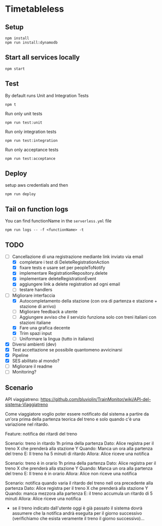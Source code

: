 # Timetableless

## Setup
```
npm install
npm run install:dynamodb
```

## Start all services locally
```
npm start
```

## Test
By default runs Unit and Integration Tests
```
npm t
```

Run only unit tests
```
npm run test:unit
```

Run only integration tests
```
npm run test:integration
```

Run only acceptance tests
```
npm run test:acceptance
```

## Deploy
setup aws credentials and then
```
npm run deploy
```

## Tail on function logs
You can find functionName in the `serverless.yml` file
```
npm run logs -- -f <functionName> -t
```

## TODO
- [ ] Cancellazione di una registrazione mediante link inviato via email
   - [x] completare i test di DeleteRegistrationAction
   - [x] fixare tests e usare set per peopleToNotify
   - [x] implementare RegistrationRepository.delete
   - [x] implementare deleteRegistrationEvent
   - [x] aggiungere link a delete registration ad ogni email
   - [ ] testare handlers
- [ ] Migliorare interfaccia
    - [x] Autocompletamento della stazione (con ora di partenza e stazione + stazione di arrivo)
    - [ ] Migliorare feedback a utente
    - [ ] Aggiungere avviso che il servizio funziona solo con treni italiani con stazioni italiane
    - [x] Fare una grafica decente
    - [x] Trim spazi input
    - [ ] Uniformare la lingua (tutto in italiano)
- [x] Diversi ambienti (dev)
- [x] Test accettazione se possibile quantomeno avvicinarsi
- [x] Pipeline
- [x] SES abilitato al mondo?
- [ ] Migliorare il readme
- [ ] Monitoring?

## Scenario
API viaggiatreno: https://github.com/bluviolin/TrainMonitor/wiki/API-del-sistema-Viaggiatreno

Come viaggiatore voglio poter essere notificato dal sistema a partire da un'ora prima della partenza teorica del treno e solo quando c'è una variazione nel ritardo.

Feature: notifica dei ritardi del treno

Scenario: treno in ritardo 1h prima della partenza
Dato: Alice registra per il treno X che prenderà alla stazione Y
Quando: Manca un ora alla partenza del treno
E: Il treno ha 5 minuti di ritardo
Allora: Alice riceve una notifica

Scenario: treno è in orario 1h prima della partenza
Dato: Alice registra per il treno X che prenderà alla stazione Y
Quando: Manca un ora alla partenza del treno
E: Il treno è in orario
Allora: Alice non riceve una notifica

Scenario: notifica quando varia il ritardo del treno nell ora precedente alla partenza
Dato: Alice registra per il treno X che prenderà alla stazione Y
Quando: manca mezzora alla partenza
E: il treno accumula un ritardo di 5 minuti
Allora: Alice riceve una notifica

- se il treno indicato dall'utente oggi è già passato il sistema dovrà assumere che la notifica andrà eseguita per il giorno successivo (verifichiamo che esista veramente il treno il giorno successivo)...
